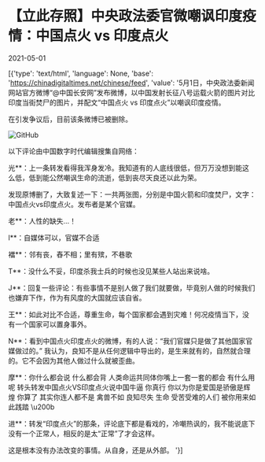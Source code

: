 # 【立此存照】中央政法委官微嘲讽印度疫情：中国点火 vs 印度点火

2021-05-01

[{'type': 'text/html', 'language': None, 'base': 'https://chinadigitaltimes.net/chinese/feed', 'value': '5月1日，中央政法委新闻网站官方微博“@中国长安网”发布微博，以中国发射长征八号运载火箭的图片对比印度当街焚尸的图片，并配文“中国点火 vs 印度点火”以嘲讽印度疫情。

在引发争议后，目前该条微博已被删除。

![GitHub](https://chinadigitaltimes.net/chinese/files/2021/05/53234.jpeg)

以下评论由中国数字时代编辑搜集自网络：



光**：上一条转发看得我浑身发冷。我知道有的人底线很低，但万万没想到能这么低，低到能公然嘲讽生命的流逝，低到丧尽天良还以此为荣。

发现原博删了，大致复述一下：一共两张图，分别是中国火箭和印度焚尸，文字：中国点火vs印度点火。发布者是某个官媒。

老**：人性的缺失&#8230;！

l**：自媒体可以，官媒不合适

襠**：邻有丧，舂不相；里有殡，不巷歌

T**：没什么不妥，印度杀我士兵的时候也没见某些人站出来说啥。

J**：回复一些评论：有些事情不是别人做了我们就要做，毕竟别人做的时候我们也嫌弃下作，作为有风度的大国就应该自省。

王**：如此对比不合适，尊重生命，每个国家都会遇到灾难！何况疫情当下，没有一个国家可以置身事外。

N**：看到中国点火印度点火的微博，有的人说：“我们官媒只是做了其他国家官媒做过的。” 我认为，良知不是从任何逻辑中导出的，是生来就有的，自然就合理的。它不会因为其他人做过什么就被歪曲。

摩**：你什么都会说 什么都会背 人类命运共同体你嘴上一套一套的都会 有什么用呢 转头转发中国点火VS印度点火说中国牛逼 你真行 你以为你是爱国是骄傲是辉煌 你算了 其实你连人都不是 禽兽不如 良知尽失 生命 受苦受难的人们 被你用来如此践踏 \u200b

进**：转发“印度点火”的那条，评论底下都是看戏的，冷嘲热讽的，我不能说底下没有一个正常人，相反的是太“正常”了才会这样。

这是根本没有办法改变的事情。从自身，还是从外部。 '}]